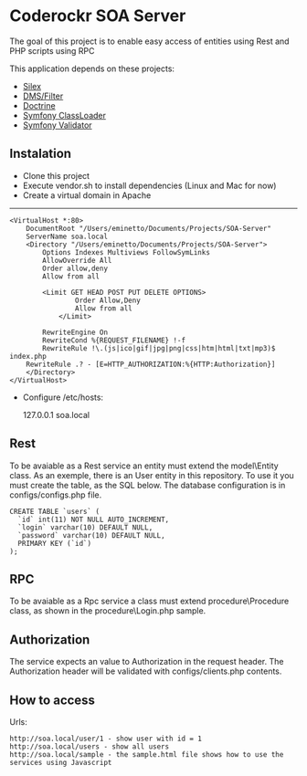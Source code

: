 Coderockr SOA Server
=========================

The goal of this project is to enable easy access of entities using Rest and PHP scripts using RPC

This application depends on these projects:

- [Silex](http://silex.sensiolabs.org/)
- [DMS/Filter](https://github.com/rdohms/DMS-Filter)
- [Doctrine](http://www.doctrine-project.org/) 
- [Symfony ClassLoader](https://github.com/symfony/ClassLoader)
- [Symfony Validator](https://github.com/symfony/Validator.git)

Instalation
----------

- Clone this project
- Execute vendor.sh to install dependencies (Linux and Mac for now)
- Create a virtual domain in Apache

---
	<VirtualHost *:80>
        DocumentRoot "/Users/eminetto/Documents/Projects/SOA-Server"
		ServerName soa.local
		<Directory "/Users/eminetto/Documents/Projects/SOA-Server">
			Options Indexes Multiviews FollowSymLinks
			AllowOverride All
			Order allow,deny
			Allow from all

            <Limit GET HEAD POST PUT DELETE OPTIONS>
                    Order Allow,Deny
                    Allow from all
                </Limit>
            
            RewriteEngine On
            RewriteCond %{REQUEST_FILENAME} !-f
            RewriteRule !\.(js|ico|gif|jpg|png|css|htm|html|txt|mp3)$ index.php
        RewriteRule .? - [E=HTTP_AUTHORIZATION:%{HTTP:Authorization}]
        </Directory>
    </VirtualHost>

- Configure /etc/hosts:
    
    127.0.0.1   soa.local


Rest
----

To be avaiable as a Rest service an entity must extend the model\Entity class. As an exemple, there is an User entity in this repository. To use it you must create the table, as the SQL below. The database configuration is in configs/configs.php file.

    CREATE TABLE `users` (
      `id` int(11) NOT NULL AUTO_INCREMENT,
      `login` varchar(10) DEFAULT NULL,
      `password` varchar(10) DEFAULT NULL,
      PRIMARY KEY (`id`)
    );

RPC
---

To be avaiable as a Rpc service a class must extend procedure\Procedure class, as shown in the procedure\Login.php sample.

Authorization
-----------

The service expects an value to Authorization in the request header. The Authorization header will be validated with configs/clients.php contents. 

How to access
------------

Urls:

	http://soa.local/user/1 - show user with id = 1
	http://soa.local/users - show all users
	http://soa.local/sample - the sample.html file shows how to use the services using Javascript